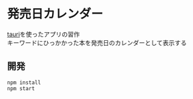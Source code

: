 # 発売日カレンダー

[tauri](https://tauri.studio/)を使ったアプリの習作  
キーワードにひっかかった本を発売日のカレンダーとして表示する

## 開発

```
npm install
npm start
```